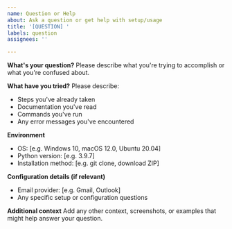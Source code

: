 ```yaml
---
name: Question or Help
about: Ask a question or get help with setup/usage
title: '[QUESTION] '
labels: question
assignees: ''

---
```


**What's your question?**
Please describe what you're trying to accomplish or what you're confused about.

**What have you tried?**
Please describe:
- Steps you've already taken
- Documentation you've read
- Commands you've run
- Any error messages you've encountered

**Environment**
- OS: [e.g. Windows 10, macOS 12.0, Ubuntu 20.04]
- Python version: [e.g. 3.9.7]
- Installation method: [e.g. git clone, download ZIP]

**Configuration details (if relevant)**
- Email provider: [e.g. Gmail, Outlook]
- Any specific setup or configuration questions

**Additional context**
Add any other context, screenshots, or examples that might help answer your question.
